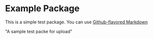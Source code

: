# Example Package

This is a simple test package. You can use
[Github-flavored Markdown](https://github.com/shivamvku/Pkg_test.git)


"A sample test packe for upload"